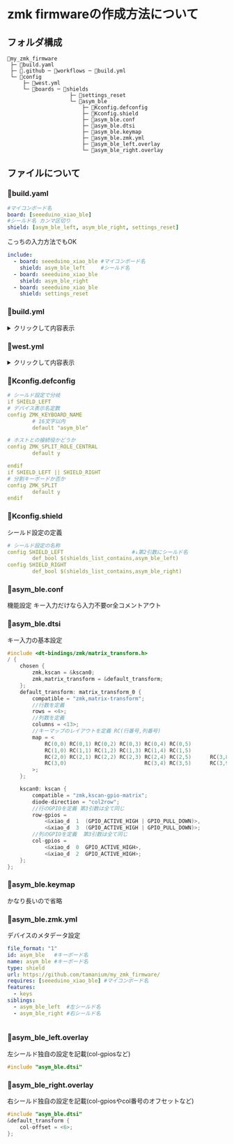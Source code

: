 # zmk firmwareの作成方法について
## フォルダ構成
```:フォルダ構成
📁my_zmk_firmware
 ├─ 📄build.yaml
 ├─ 📁.github ─ 📁workflows ─ 📄build.yml
 └─ 📁config
     ├─ 📄west.yml
     └─ 📁boards ─ 📁shields
                    ├─ 📁settings_reset
                    └─ 📁asym_ble
                        ├─ 📄Kconfig.defconfig
                        ├─ 📄Kconfig.shield
                        ├─ 📄asym_ble.conf
                        ├─ 📄asym_ble.dtsi
                        ├─ 📄asym_ble.keymap
                        ├─ 📄asym_ble.zmk.yml
                        ├─ 📄asym_ble_left.overlay
                        └─ 📄asym_ble_right.overlay
```
## ファイルについて

### 📄build.yaml
```yaml
#マイコンボード名
board: [seeeduino_xiao_ble]
#シールド名 カンマ区切り
shield: [asym_ble_left, asym_ble_right, settings_reset] 
```
こっちの入力方法でもOK
```yaml
include:
  - board: seeeduino_xiao_ble #マイコンボード名
    shield: asym_ble_left     #シールド名
  - board: seeeduino_xiao_ble
    shield: asym_ble_right
  - board: seeeduino_xiao_ble
    shield: settings_reset
```

### 📄build.yml
<details>

<summary>クリックして内容表示</summary>
	
```yml
on: [push, pull_request, workflow_dispatch]

jobs:
  build:
    uses: zmkfirmware/zmk/.github/workflows/build-user-config.yml@main
```
</details>

### 📄west.yml
<details>

<summary>クリックして内容表示</summary>

```yml
manifest:
  remotes:
    - name: zmkfirmware
      url-base: https://github.com/zmkfirmware
  projects:
    - name: zmk
      remote: zmkfirmware
      revision: main
      import: app/west.yml
  self:
    path: config
```
</details>

### 📄Kconfig.defconfig
```yml
# シールド設定で分岐
if SHIELD_LEFT             
# デバイス表示名定数
config ZMK_KEYBOARD_NAME
        # 16文字以内
        default "asym_ble"

# ホストとの接続役かどうか
config ZMK_SPLIT_ROLE_CENTRAL 
        default y          

endif
if SHIELD_LEFT || SHIELD_RIGHT
# 分割キーボードか否か
config ZMK_SPLIT
        default y
endif
```
### 📄Kconfig.shield
シールド設定の定義
```yml
# シールド設定の名称
config SHIELD_LEFT                      #↓第2引数にシールド名
        def_bool $(shields_list_contains,asym_ble_left)
config SHIELD_RIGHT
        def_bool $(shields_list_contains,asym_ble_right)
```
### 📄asym_ble.conf
機能設定 キー入力だけなら入力不要or全コメントアウト

### 📄asym_ble.dtsi
キー入力の基本設定
```c
#include <dt-bindings/zmk/matrix_transform.h>
/ {
	chosen {
		zmk,kscan = &kscan0;
		zmk,matrix_transform = &default_transform;
	};
	default_transform: matrix_transform_0 {
		compatible = "zmk,matrix-transform";
		//行数を定義
		rows = <4>;
		//列数を定義
		columns = <13>;
		//キーマップのレイアウトを定義 RC(行番号,列番号)
		map = <
			RC(0,0) RC(0,1) RC(0,2) RC(0,3) RC(0,4) RC(0,5)              RC(0,6) RC(0,7) RC(0,8) RC(0,9) RC(0,10) RC(0,11) RC(3,11)
			RC(1,0) RC(1,1) RC(1,2) RC(1,3) RC(1,4) RC(1,5)              RC(1,6) RC(1,7) RC(1,8) RC(1,9) RC(1,10) RC(1,11)
			RC(2,0) RC(2,1) RC(2,2) RC(2,3) RC(2,4) RC(2,5)      RC(3,8) RC(2,6) RC(2,7) RC(2,8) RC(2,9) RC(2,10) RC(2,11)
			RC(3,0)                         RC(3,4) RC(3,5)      RC(3,9) RC(3,6) RC(3,7)
		>;
	};

	kscan0: kscan {
		compatible = "zmk,kscan-gpio-matrix";
		diode-direction = "col2row";
		//行のGPIOを定義 第3引数は全て同じ
		row-gpios =
			<&xiao_d  1  (GPIO_ACTIVE_HIGH | GPIO_PULL_DOWN)>,
			<&xiao_d  3  (GPIO_ACTIVE_HIGH | GPIO_PULL_DOWN)>;
		//列のGPIOを定義  第3引数は全て同じ
		col-gpios =
			<&xiao_d  0  GPIO_ACTIVE_HIGH>,
			<&xiao_d  2  GPIO_ACTIVE_HIGH>;
	};
};
```


### 📄asym_ble.keymap
かなり長いので省略<br>
### 📄asym_ble.zmk.yml
デバイスのメタデータ設定<br>
```yml
file_format: "1"
id: asym_ble   #キーボード名
name: asym_ble #キーボード名
type: shield
url: https://github.com/tamanium/my_zmk_firmware/
requires: [seeeduino_xiao_ble] #マイコンボード名
features:
  - keys
siblings:
  - asym_ble_left  #左シールド名
  - asym_ble_right #右シールド名
  
```
### 📄asym_ble_left.overlay
左シールド独自の設定を記載(col-gpiosなど)

```c
#include "asym_ble.dtsi"
```
### 📄asym_ble_right.overlay
右シールド独自の設定を記載(col-gpiosやcol番号のオフセットなど)

```c
#include "asym_ble.dtsi"
&default_transform {
	col-offset = <6>;
};
```
